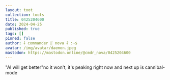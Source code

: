 ```yaml
---
layout: toot
collection: toots
title: 0425204600
date: 2024-04-25
published: true
tags: []
pinned: false
author: ⸸ commander ░ nova ⸸ :~$
avatar: /img/avatar/daemon.jpeg
mastodon: https://mastodon.online/@cmdr_nova/0425204600
---
```


"AI will get better"no it won't, it's peaking right now and next up is cannibal-mode
